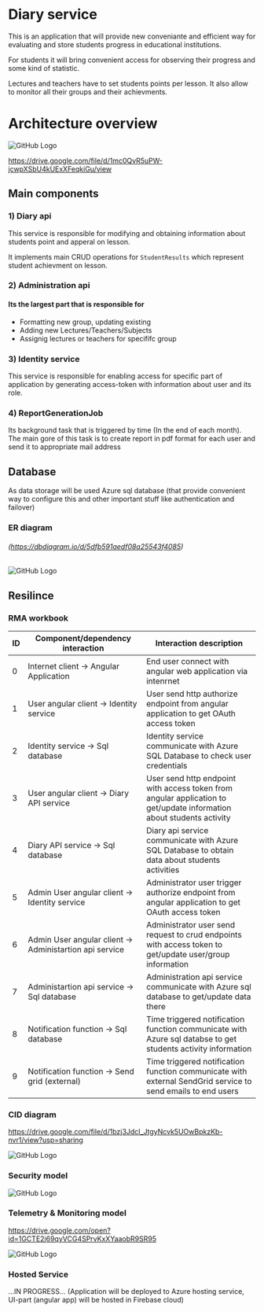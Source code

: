 # Diary service

This is an application that will provide new conveniante and efficient way for evaluating and store students progress in educational institutions.

For students it will bring convenient access for observing their progress and some kind of statistic.

Lectures and teachers have to set students points per lesson. It also allow to monitor all their groups and their achievments.

# Architecture overview

![GitHub Logo](/images/app-architecture.png)

https://drive.google.com/file/d/1mc0QvR5uPW-jcwpXSbU4kUExXFeqkiGu/view

## Main components

### 1) Diary api

This service is responsible for modifying and obtaining information about students point and apperal on lesson.

It implements main CRUD operations for `StudentResults` which represent student achievment on lesson.

### 2) Administration api

#### Its the largest part that is responsible for
- Formatting new group, updating existing
- Adding new Lectures/Teachers/Subjects
- Assignig lectures or teachers for specififc group

### 3) Identity service

This service is responsible for enabling access for specific part of application by generating access-token with information about user and its role.

### 4) ReportGenerationJob

Its background task that is triggered by time (In the end of each month).
The main gore of this task is to create report in pdf format for each user and send it to appropriate mail address


## Database

As data storage will be used Azure sql database (that provide convenient way to configure this and other important stuff like authentication and failover)

### ER diagram
###### (https://dbdiagram.io/d/5dfb591aedf08a25543f4085)

![GitHub Logo](/images/er-diagram.png)

## Resilince

### RMA workbook

ID | Component/dependency interaction | Interaction description
------------ | ------------- | -------------
0 | Internet client -> Angular Application | End user connect with angular web application via intenrnet 
1 | User angular client -> Identity service | User send http authorize endpoint from angular application to get OAuth access token
2 | Identity service -> Sql database | Identity service communicate with Azure SQL Database to check user credentials
3 | User angular client -> Diary API service | User send http endpoint with access token from angular application to get/update information about students activity
4 | Diary API service -> Sql database | Diary api service communicate with Azure SQL Database to obtain data about students activities
5 | Admin User angular client -> Identity service | Administrator user trigger authorize endpoint from angular application to get OAuth access token
6 | Admin User angular client -> Administartion api service | Administrator user send request to crud endpoints with access token to get/update user/group information
7 | Administartion api service -> Sql database | Administration api service communicate with Azure sql database to get/update data there
8 | Notification function -> Sql database | Time triggered notification function communicate with Azure sql databse to get students activity information
9 | Notification function -> Send grid (external) | Time triggered notification function communicate with external SendGrid service to send emails to end users 

### CID diagram

https://drive.google.com/file/d/1bzj3JdcI_JtgyNcvk5UOwBpkzKb-nvr1/view?usp=sharing

![GitHub Logo](/images/CID-diagram.png)

### Security model

![GitHub Logo](/images/security-model.png)

### Telemetry & Monitoring model

https://drive.google.com/open?id=1GCTE2j69qyVCG4SPrvKxXYaaobR9SR95

![GitHub Logo](/images/metric-diagram.png)

### Hosted Service

...IN PROGRESS...
(Application will be deployed to Azure hosting service, UI-part (angular app) will be hosted in Firebase cloud)
